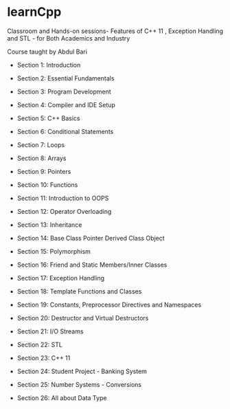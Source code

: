 # learnCpp

Classroom and Hands-on sessions- Features of C++ 11 , Exception Handling and STL - for Both Academics and Industry

Course taught by Abdul Bari

- Section 1: Introduction

- Section 2: Essential Fundamentals

- Section 3: Program Development

- Section 4: Compiler and IDE Setup

- Section 5: C++ Basics

- Section 6: Conditional Statements

- Section 7: Loops

- Section 8: Arrays

- Section 9: Pointers

- Section 10: Functions

- Section 11: Introduction to OOPS

- Section 12: Operator Overloading

- Section 13: Inheritance

- Section 14: Base Class Pointer Derived Class Object

- Section 15: Polymorphism

- Section 16: Friend and Static Members/Inner Classes

- Section 17: Exception Handling

- Section 18: Template Functions and Classes

- Section 19: Constants, Preprocessor Directives and Namespaces

- Section 20: Destructor and Virtual Destructors

- Section 21: I/O Streams

- Section 22: STL

- Section 23: C++ 11

- Section 24: Student Project - Banking System

- Section 25: Number Systems - Conversions

- Section 26: All about Data Type

